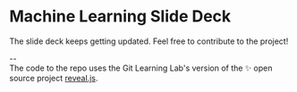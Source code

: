 # Machine Learning Slide Deck

The slide deck keeps getting updated. Feel free to contribute to the project! 

--   
The code to the repo uses the Git Learning Lab's version of the :sparkles: open source project [reveal.js](https://github.com/hakimel/reveal.js/). 
